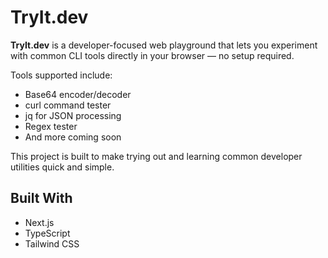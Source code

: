 # TryIt.dev

**TryIt.dev** is a developer-focused web playground that lets you experiment with common CLI tools directly in your browser — no setup required.

Tools supported include:
- Base64 encoder/decoder
- curl command tester
- jq for JSON processing
- Regex tester
- And more coming soon

This project is built to make trying out and learning common developer utilities quick and simple.

## Built With

- Next.js
- TypeScript
- Tailwind CSS